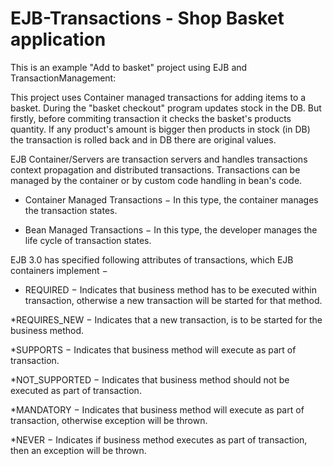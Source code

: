 # EJB-Transactions - Shop Basket application
This is an example "Add to basket" project using EJB and TransactionManagement:

This project uses Container managed transactions for adding items to a basket. During the "basket checkout" program updates stock in the DB. But firstly, before commiting transaction it checks the basket's products quantity. If any product's amount is bigger then products in stock (in DB) the transaction is rolled back and in DB there are original values. 

EJB Container/Servers are transaction servers and handles transactions context propagation and distributed transactions. Transactions can be managed by the container or by custom code handling in bean's code.

* Container Managed Transactions − In this type, the container manages the transaction states.

* Bean Managed Transactions − In this type, the developer manages the life cycle of transaction states.

EJB 3.0 has specified following attributes of transactions, which EJB containers implement −

* REQUIRED − Indicates that business method has to be executed within transaction, otherwise a new transaction will be started for that method.

*REQUIRES_NEW − Indicates that a new transaction, is to be started for the business method.

*SUPPORTS − Indicates that business method will execute as part of transaction.

*NOT_SUPPORTED − Indicates that business method should not be executed as part of transaction.

*MANDATORY − Indicates that business method will execute as part of transaction, otherwise exception will be thrown.

*NEVER − Indicates if business method executes as part of transaction, then an exception will be thrown.
